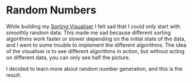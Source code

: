 # Random Numbers

While building my [Sorting Visualiser](https://shlappas.com/sorting-visualiser)
I felt sad that I could only start with smoothly random data. 
This made me sad because different sorting algorithms work faster or slower
depending on the initial state of the data, and I went to some trouble to
implement the different algorithms. The idea of the visualiser is to see
different algorithms in action, but without acting on different data, you can
only see half the picture.

I decided to learn more about random number generation, and this is the result.